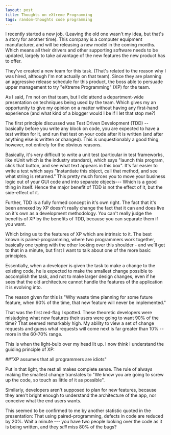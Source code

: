 ```yaml
---
layout: post
title: Thoughts on eXtreme Programming
tags: random-thoughts code programming
---
```


I recently started a new job.  (Leaving the old one wasn't my idea, but that's a story for another time).   This company is a computer equipment manufacturer, and will be releasing a new model in the coming months.  Which means all their drivers and other supporting software needs to be updated, largely to take advantage of the new features the new product has to offer. 
  
They've created a new team for this task. (That's related to the reason why I was hired, although I'm not actually on that team).  Since they are planning an aggressive release schedule for this product, the boss able to persuade upper management to try "eXtreme Programming"  (XP) for the team.
  
As I said, I'm not on that team, but I did attend a department-wide presentation on techniques being used by the team.  Which gives my an opportunity to give my opinion on a matter without having any first-hand experience (and what kind of a blogger would I be if I let that stop me?)
 
The first principle discussed was Test Driven Development (TDD) -- basically before you write any block on code, you are expected to have a test written for it, and run that test on your code after it is written (and after anything else is written or changed).  This is unquestionably a good thing, however, not entirely for the obvious reasons. 
 
Basically, it's very difficult to write a unit test (particular in test frameworks, like nUnit which is the industry standard), which says "launch this program, click that button, and see what text appears in this box".   It's far easier to write a test which says "Instantiate this object, call that method, and see what string is returned."  This pretty much forces you to move your business logic out of your GUI code and into separate objects--- Which is a good thing in itself.  Hence the major benefit of TDD is not the effect of it, but the side-effect of it.
 
Further, TDD is a fully formed concept in it's own right. The fact that it's been annexed by XP doesn't really change the fact that it can and does live on it's own as a development methodology.  You can't really judge the benefits of XP by the benefits of TDD, because you can separate them if you want.
 
Which bring us to the features of XP which are intrinsic to it.  The best known is paired-programming, where two programmers work together, basically one typing with the other looking over this shoulder - and we'll get to that in a minute, but first I want to talk about one of the more basic principles.
 
Essentially, when a developer is given the task to make a change to the existing code, he is expected to make the smallest change possible to accomplish the task, and not to make larger design changes, even if he sees that the old architecture cannot handle the features of the application it is evolving into.
 
The reason given for this is "Why waste time planning for some future feature, when 90% of the time, that new feature will never be implemented."
 
That was the first red-flag I spotted. These theoretic developers were misjudging what new features their users were going to want 90% of the time?   That seemed remarkably high. My ability to view a set of change requests and guess what requests will come next is far greater than 10% -- more in the 60-70% range.
 
This is when the light-bulb over my head lit up.  I now think I understand the guiding principle of XP:
 
##"XP assumes that all programmers are idiots"
 
Put in that light, the rest all makes complete sense.  The rule of always making the smallest change translates to "We know you are going to screw up the code, so touch as little of it as possible".
 
Similarly, developers aren't supposed to plan for new features, because they aren't bright enough to understand the architecture of the app, nor conceive what the end users wants.
 
This seemed to be confirmed to me by another statistic quoted in the presentation:  That using paired-programming, defects in code are reduced by 20%. Wait a minute --- you have two people looking over the code as it is being written, and they *still* miss 80% of the bugs?
